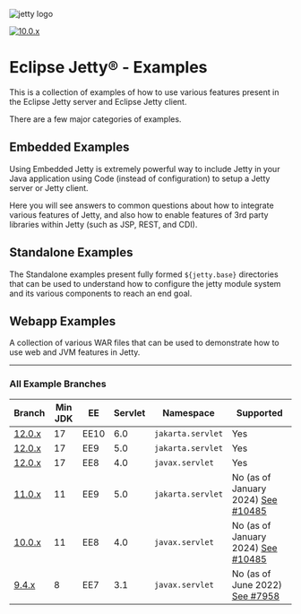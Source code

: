 ![jetty logo](https://raw.githubusercontent.com/jetty/jetty.project/jetty-12.0.x/logos/jetty-logo-200.png)

[![10.0.x](https://github.com/jetty/jetty-examples/actions/workflows/ci.yml/badge.svg?branch=10.0.x)](https://github.com/jetty/jetty-examples/actions/workflows/ci.yml)

# Eclipse Jetty® - Examples

This is a collection of examples of how to use various features
present in the Eclipse Jetty server and Eclipse Jetty client.

There are a few major categories of examples.

## Embedded Examples

Using Embedded Jetty is extremely powerful way to include Jetty
in your Java application using Code (instead of configuration) to
setup a Jetty server or Jetty client.

Here you will see answers to common questions about how to
integrate various features of Jetty, and also how to enable features
of 3rd party libraries within Jetty (such as JSP, REST, and CDI).

## Standalone Examples

The Standalone examples present fully formed `${jetty.base}` directories
that can be used to understand how to configure the jetty module system
and its various components to reach an end goal.

## Webapp Examples

A collection of various WAR files that can be used to demonstrate
how to use web and JVM features in Jetty.

---

### All Example Branches

| Branch       | Min JDK | EE   | Servlet | Namespace         | Supported                               |
|--------------|---------|------|---------|-------------------|-----------------------------------------|
| [12.0.x][6]  | 17      | EE10 | 6.0     | `jakarta.servlet` | Yes                                     |
| [12.0.x][6]  | 17      | EE9  | 5.0     | `jakarta.servlet` | Yes                                     |
| [12.0.x][6]  | 17      | EE8  | 4.0     | `javax.servlet`   | Yes                                     |
| [11.0.x][1]  | 11      | EE9  | 5.0     | `jakarta.servlet` | No (as of January 2024) [See #10485][4] |
| [10.0.x][2]  | 11      | EE8  | 4.0     | `javax.servlet`   | No (as of January 2024) [See #10485][4] |
| [9.4.x][3]   | 8       | EE7  | 3.1     | `javax.servlet`   | No (as of June 2022) [See #7958][5]     |

[1]: https://github.com/jetty/jetty-examples/tree/11.0.x
[2]: https://github.com/jetty/jetty-examples/tree/10.0.x
[3]: https://github.com/jetty/jetty-examples/tree/9.4.x
[4]: https://github.com/jetty/jetty.project/issues/10485
[5]: https://github.com/jetty/jetty.project/issues/7958
[6]: https://github.com/jetty/jetty-examples/tree/12.0.x
[7]: embedded/README.md
[8]: standalone/README.md
[9]: webapps/README.md